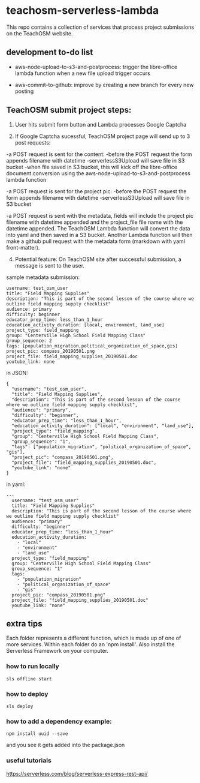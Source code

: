 # teachosm-serverless-lambda

This repo contains a collection of services that process project submissions on the TeachOSM website.

## development to-do list

- aws-node-upload-to-s3-and-postprocess: trigger the libre-office lambda function when a new file upload trigger occurs

- aws-commit-to-github: improve by creating a new branch for every new posting


## TeachOSM submit project steps:

1. User hits submit form button and Lambda processes Google Captcha

3. If Google Captcha sucessful, TeachOSM project page will send up to 3 post requests:

-a POST request is sent for the content:
  -before the POST request the form appends filename with datetime
  -serverlessS3Upload will save file in S3 bucket
  -when file saved in S3 bucket, this will kick off the libre-office document conversion using the aws-node-upload-to-s3-and-postprocess lambda function

-a POST request is sent for the project pic:
  -before the POST request the form appends filename with datetime
  -serverlessS3Upload will save file in S3 bucket

-a POST request is sent with the metadata, fields will include the project pic filename with datetime appended and the project_file file name with the datetime appended. The TeachOSM Lambda function will convert the data into yaml and then saved in a S3 bucket. Another Lambda function will then make a github pull request with the metadata form (markdown with yaml front-matter).

4. Potential feature: On TeachOSM site after successful submission, a message is sent to the user.

sample metadata submission:

```
username: test_osm_user
title: "Field Mapping Supplies"
description: "This is part of the second lesson of the course where we outline field mapping supply checklist"
audience: primary
difficulty: beginner
educator_prep_time: less_than_1_hour
education_activity_duration: [local, environment, land_use]
project_type: field_mapping
group: "Centerville High School Field Mapping Class"
group_sequence: 2
tags: [population_migration,political_organization_of_space,gis]
project_pic: compass_20190501.png
project_file: field_mapping_supplies_20190501.doc
youtube_link: none
```

in JSON:

```
{
  "username": "test_osm_user",
  "title": "Field Mapping Supplies",
  "description": "This is part of the second lesson of the course where we outline field mapping supply checklist",
  "audience": "primary",
  "difficulty": "beginner",
  "educator_prep_time": "less_than_1_hour",
  "education_activity_duration": ["local", "environment", "land_use"],
  "project_type": "field_mapping",
  "group": "Centerville High School Field Mapping Class",
  "group_sequence": "1",
  "tags": ["population_migration", "political_organization_of_space", "gis"],
  "project_pic": "compass_20190501.png",
  "project_file": "field_mapping_supplies_20190501.doc",
  "youtube_link": "none"
}
```

in yaml:

```
---
  username: "test_osm_user"
  title: "Field Mapping Supplies"
  description: "This is part of the second lesson of the course where we outline field mapping supply checklist"
  audience: "primary"
  difficulty: "beginner"
  educator_prep_time: "less_than_1_hour"
  education_activity_duration: 
    - "local"
    - "environment"
    - "land_use"
  project_type: "field_mapping"
  group: "Centerville High School Field Mapping Class"
  group_sequence: "1"
  tags: 
    - "population_migration"
    - "political_organization_of_space"
    - "gis"
  project_pic: "compass_20190501.png"
  project_file: "field_mapping_supplies_20190501.doc"
  youtube_link: "none"
```

## extra tips

Each folder represents a different function, which is made up of one of more services. Within each folder do an 'npm install'. Also install the Serverless Framework on your computer.

### how to run locally
```
sls offline start
```

### how to deploy
```
sls deploy
```

### how to add a dependency example:

```
npm install uuid --save
```
and you see it gets added into the package.json


### useful tutorials
https://serverless.com/blog/serverless-express-rest-api/

